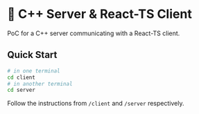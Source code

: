 # 🤝 C++ Server & React-TS Client

PoC for a C++ server communicating with a React-TS client.

## Quick Start

```bash
# in one terminal
cd client
# in another terminal
cd server
```

Follow the instructions from `/client` and `/server` respectively.
